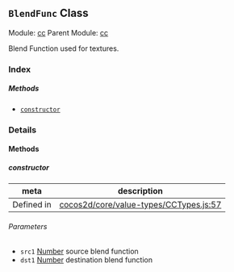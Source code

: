 ## `BlendFunc` Class



Module: [cc](../modules/cc.md)
Parent Module: [cc](../modules/cc.md)


Blend Function used for textures.


### Index



##### Methods

  - [`constructor`](#constructor) 



### Details




<!-- Method Block -->
#### Methods


##### constructor



| meta | description |
|------|-------------|
| Defined in | [cocos2d/core/value-types/CCTypes.js:57](https://github.com/cocos-creator/engine/blob/79542d65dc19c8718cb54c9afa022e8f91855f48/cocos2d/core/value-types/CCTypes.js#L57) |

###### Parameters
- `src1` <a href="https://developer.mozilla.org/en/JavaScript/Reference/Global_Objects/Number" class="crosslink external" target="_blank">Number</a> source blend function
- `dst1` <a href="https://developer.mozilla.org/en/JavaScript/Reference/Global_Objects/Number" class="crosslink external" target="_blank">Number</a> destination blend function



